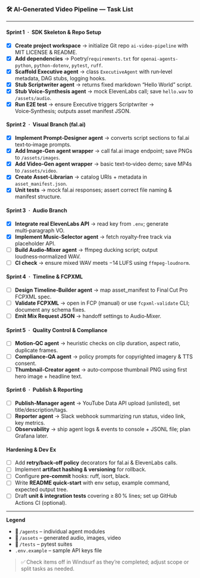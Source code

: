 ### 🛠️ **AI‑Generated Video Pipeline — Task List**

---

#### **Sprint 1 · SDK Skeleton & Repo Setup**
- [x] **Create project workspace** → initialize Git repo `ai‑video‑pipeline` with MIT LICENSE & README.
- [x] **Add dependencies** → Poetry/`requirements.txt` for `openai-agents-python`, `python-dotenv`, `pytest`, `ruff`.
- [x] **Scaffold Executive agent** → class `ExecutiveAgent` with run‑level metadata, DAG stubs, logging hooks.
- [x] **Stub Scriptwriter agent** → returns fixed markdown “Hello World” script.
- [x] **Stub Voice‑Synthesis agent** → mock ElevenLabs call; save `hello.wav` to `/assets/audio`.
- [x] **Run E2E test** → ensure Executive triggers Scriptwriter → Voice‑Synthesis; outputs asset manifest JSON.

#### **Sprint 2 · Visual Branch (fal.ai)**
- [x] **Implement Prompt‑Designer agent** → converts script sections to fal.ai text‑to‑image prompts.
- [x] **Add Image‑Gen agent wrapper** → call fal.ai image endpoint; save PNGs to `/assets/images`.
- [x] **Add Video‑Gen agent wrapper** → basic text‑to‑video demo; save MP4s to `/assets/video`.
- [x] **Create Asset‑Librarian** → catalog URIs + metadata in `asset_manifest.json`.
- [x] **Unit tests** → mock fal.ai responses; assert correct file naming & manifest structure.

#### **Sprint 3 · Audio Branch**
- [x] **Integrate real ElevenLabs API** → read key from `.env`; generate multi‑paragraph VO.
- [x] **Implement Music‑Selector agent** → fetch royalty‑free track via placeholder API.
- [ ] **Build Audio‑Mixer agent** → ffmpeg ducking script; output loudness‑normalized WAV.
- [ ] **CI check** → ensure mixed WAV meets −14 LUFS using `ffmpeg‑loudnorm`.

#### **Sprint 4 · Timeline & FCPXML**
- [ ] **Design Timeline‑Builder agent** → map asset_manifest to Final Cut Pro FCPXML spec.
- [ ] **Validate FCPXML** → open in FCP (manual) or use `fcpxml‑validate` CLI; document any schema fixes.
- [ ] **Emit Mix Request JSON** → handoff settings to Audio‑Mixer.

#### **Sprint 5 · Quality Control & Compliance**
- [ ] **Motion‑QC agent** → heuristic checks on clip duration, aspect ratio, duplicate frames.
- [ ] **Compliance‑QA agent** → policy prompts for copyrighted imagery & TTS consent.
- [ ] **Thumbnail‑Creator agent** → auto‑compose thumbnail PNG using first hero image + headline text.

#### **Sprint 6 · Publish & Reporting**
- [ ] **Publish‑Manager agent** → YouTube Data API upload (unlisted), set title/description/tags.
- [ ] **Reporter agent** → Slack webhook summarizing run status, video link, key metrics.
- [ ] **Observability** → ship agent logs & events to console + JSONL file; plan Grafana later.

#### **Hardening & Dev Ex**
- [ ] Add **retry/back‑off policy** decorators for fal.ai & ElevenLabs calls.
- [ ] Implement **artifact hashing & versioning** for rollback.
- [ ] Configure **pre‑commit** hooks: ruff, isort, black.
- [ ] Write **README quick‑start** with env setup, example command, expected output tree.
- [ ] Draft **unit & integration tests** covering ≥ 80 % lines; set up GitHub Actions CI (optional).

---

**Legend**

- 📂 `/agents` – individual agent modules  
- 📂 `/assets` – generated audio, images, video  
- 📂 `/tests` – pytest suites  
- `.env.example` – sample API keys file  

> ✅ Check items off in Windsurf as they’re completed; adjust scope or split tasks as needed.